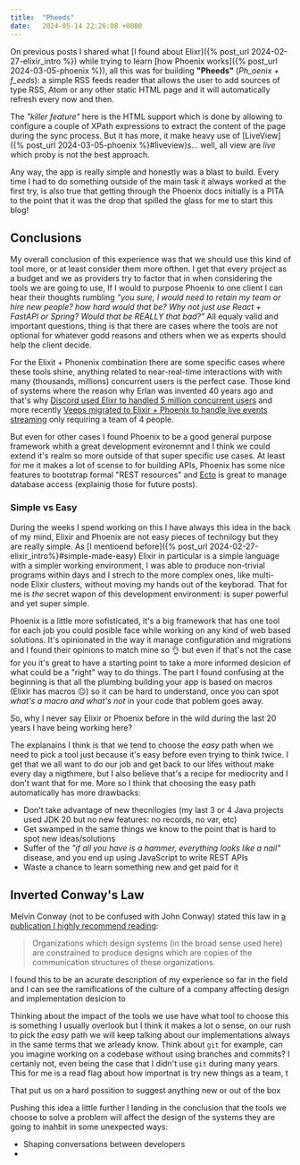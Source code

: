 ```yaml
---
title:  "Pheeds"
date:   2024-05-14 22:26:08 +0000
---
```


On previous posts I shared what [I found about Elixr]({% post_url 2024-02-27-elixir_intro %}) while trying to learn [how Phoenix works]({% post_url 2024-03-05-phoenix %}), all this was for building **"Pheeds"** (_Ph_oenix + f_eeds_): a simple RSS feeds reader that allows the user to add sources of type RSS, Atom or any other static HTML page and it will automatically refresh every now and then.

The _"killer feature"_ here is the HTML support which is done by allowing to configure a couple of XPath expressions to extract the content of the page during the sync process. But it has more, it make heavy use of [LiveView]({% post_url 2024-03-05-phoenix %}#liveview)s... well, all view are _live_ which proby is not the best approach.

Any way, the app is really simple and honestly was a blast to build. Every time I had to do something outside of the main task it always worked at the first try, is also true that getting through the Phoenix docs initially is a PITA to the point that it was the drop that spilled the glass for me to start this blog!

## Conclusions

My overall conclusion of this experience was that we should use this kind of tool more, or at least consider them more ofthen. I get that every project as a budget and we as providers try to factor that in when considering the tools we are going to use, If I would to purpose Phoenix to one client I can hear their thoughts rumbling _"you sure, I would need to retain my team or hire new people? how hard would that be? Why not just use React + FastAPI or Spring? Would that be REALLY that bad?"_ All equaly valid and important questions, thing is that there are cases where the tools are not optional for whatever godd reasons and others when we as experts should help the client decide.

For the Elixit + Phonenix combination there are some specific cases where these tools shine, anything related to near-real-time interactions with with many (thousands, millions) concurrent users is the perfect case. Those kind of systems where the reason why Erlan was invented 40 years ago and that's why [Discord used Elixr to handled 5 million concurrent users](https://discord.com/blog/how-discord-scaled-elixir-to-5-000-000-concurrent-users) and more recently [Veeps migrated to Elixir + Phoenix to handle live events streaming](https://elixir-lang.org/blog/2024/03/05/veeps-elixir-case/) only requiring a team of 4 people.

But even for other cases I found Phoenix to be a good general purpose framework whith a great development evironemnt and I think we could extend it's realm so more outside of that super specific use cases. At least for me it makes a lot of scense to for building APIs, Phoenix has some nice features to bootstrap formal "REST resources" and [Ecto](https://hexdocs.pm/ecto/getting-started.html) is great to manage database access (explainig those for future posts).

### Simple vs Easy

During the weeks I spend working on this I have always this idea in the back of my mind, Elixir and Phoenix are not easy pieces of technilogy but they are really simple. As [I mentioend before]({% post_url 2024-02-27-elixir_intro%}#simple-made-easy) Elixir in particular is a simple language with a simpler working environment, I was able to produce non-trivial programs within days and I strech to the more complex ones, like multi-node Elixir clusters, without moving my hands out of the keyborad. That for me is _the_ secret wapon of this development environment: is super powerful and yet super simple.

Phoenix is a little more sofisticated, it's a big framework that has one tool for each job you could posible face while working on any kind of web based solutions. It's opinionated in the way it manage configuration and migrations and I found their opinions to match mine so 👌 but even if that's not the case for you it's great to have a starting point to take a more informed desicion of what could be a "right" way to do things. The part I found confusing at the beginning is that all the plumbing building your app is based on macros (Elixir has macros 😐) so it can be hard to understand, once you can spot _what's a macro and what's not_ in your code that poblem goes away. 

So, why I never say Elixir or Phoenix before in the wild during the last 20 years I have being working here?

The explanains I think is that we tend to choose the _easy_ path when we need to pick a tool just because it's easy before even trying to think twice. I get that we all want to do our job and get back to our lifes without make every day a nigthmere, but I also believe that's a recipe for mediocrity and I don't want that for me. More so I think that choosing the easy path automatically has more drawbacks:
- Don't take advantage of new thecnilogies (my last 3 or 4 Java projects used JDK 20 but no new features: no records, no var, etc)
- Get swamped in the same things we know to the point that is hard to spot new ideas/solutions
- Suffer of the _"if all you have is a hammer, everything looks like a nail"_ disease, and you end up using JavaScript to write REST APIs
- Waste a chance to learn something new and get paid for it

## Inverted Conway's Law

Melvin Conway (not to be confused with John Conway) stated this law in [a publication I highly recommend reading](http://www.melconway.com/Home/pdf/committees.pdf):
> Organizations which design systems (in the broad sense used here) are constrained to produce designs which are copies of the communication structures of these organizations.

I found this to be an acurate description of my experience so far in the field and I can see the ramifications of the culture of a company affecting design and implementation desicion to 

Thinking about the impact of the tools we use have 
what tool to choose this is something I usually overlook but I think it makes a lot o sense, on our rush to pick the _easy_ path we will keep talking about our implementations always in the same terms that we arleady know. Think about `git` for example, can you imagine working on a codebase without using branches and commits? I certanly not, even being the case that I didn't use `git` during many years. This for me is a read flag about how importnat is try new things as a team, t

That put us on a hard possition to suggest anything new or out of the box

Pushing this idea a little further I landing in the conclusion that the tools we choose to solve a problem will affect the design of the systems they are going to inahbit in some unexpected ways:
- Shaping conversations between developers
- 